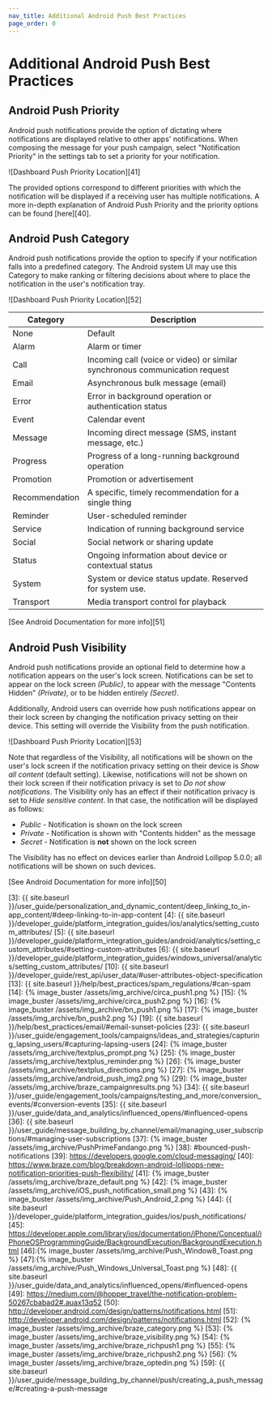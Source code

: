 ```yaml
---
nav_title: Additional Android Push Best Practices
page_order: 0
---
```


# Additional Android Push Best Practices

## Android Push Priority

Android push notifications provide the option of dictating where notifications are displayed relative to other apps' notifications.  When composing the message for your push campaign, select "Notification Priority" in the settings tab to set a priority for your notification.

![Dashboard Push Priority Location][41]

The provided options correspond to different priorities with which the notification will be displayed if a receiving user has multiple notifications. A more in-depth explanation of Android Push Priority and the priority options can be found [here][40].

## Android Push Category
Android push notifications provide the option to specify if your notification falls into a predefined category. The Android system UI may use this Category to make ranking or filtering decisions about where to place the notification in the user's notification tray.

![Dashboard Push Priority Location][52]

| Category       | Description                                                                 |
|----------------|-----------------------------------------------------------------------------|
| None           | Default                                                                     |
| Alarm          | Alarm or timer                                                              |
| Call           | Incoming call (voice or video) or similar synchronous communication request |
| Email          | Asynchronous bulk message (email)                                           |
| Error          | Error in background operation or authentication status                      |
| Event          | Calendar event                                                              |
| Message        | Incoming direct message (SMS, instant message, etc.)                        |
| Progress       | Progress of a long-running background operation                             |
| Promotion      | Promotion or advertisement                                                  |
| Recommendation | A specific, timely recommendation for a single thing                        |
| Reminder       | User-scheduled reminder                                                     |
| Service        | Indication of running background service                                    |
| Social         | Social network or sharing update                                            |
| Status         | Ongoing information about device or contextual status                       |
| System         | System or device status update. Reserved for system use.                    |
| Transport      | Media transport control for playback                                        |


[See Android Documentation for more info][51]

## Android Push Visibility
Android push notifications provide an optional field to determine how a notification appears on the user's lock screen. Notifications can be set to appear on the lock screen *(Public)*, to appear with the message "Contents Hidden" *(Private)*, or to be hidden entirely *(Secret)*.

Additionally, Android users can override how push notifications appear on their lock screen by changing the notification privacy setting on their device. This setting will override the Visibility from the push notification.

![Dashboard Push Priority Location][53]

Note that regardless of the Visibility, all notifications will be shown on the user's lock screen if the notification privacy setting on their device is *Show all content* (default setting). Likewise, notifications will not be shown on their lock screen if their notification privacy is set to *Do not show notifications*. The Visibility only has an effect if their notification privacy is set to *Hide sensitive content*. In that case, the notification will be displayed as follows:

* *Public* - Notification is shown on the lock screen
* *Private* - Notification is shown with "Contents hidden" as the message
* *Secret* - Notification is **not** shown on the lock screen

The Visibility has no effect on devices earlier than Android Lollipop 5.0.0; all notifications will be shown on such devices.

[See Android Documentation for more info][50]

[3]: {{ site.baseurl }}/user_guide/personalization_and_dynamic_content/deep_linking_to_in-app_content/#deep-linking-to-in-app-content
[4]: {{ site.baseurl }}/developer_guide/platform_integration_guides/ios/analytics/setting_custom_attributes/
[5]: {{ site.baseurl }}/developer_guide/platform_integration_guides/android/analytics/setting_custom_attributes/#setting-custom-attributes
[6]: {{ site.baseurl }}/developer_guide/platform_integration_guides/windows_universal/analytics/setting_custom_attributes/
[10]: {{ site.baseurl }}/developer_guide/rest_api/user_data/#user-attributes-object-specification
[13]: {{ site.baseurl }}/help/best_practices/spam_regulations/#can-spam
[14]: {% image_buster /assets/img_archive/circa_push1.png %}
[15]: {% image_buster /assets/img_archive/circa_push2.png %}
[16]: {% image_buster /assets/img_archive/bn_push1.png %}
[17]: {% image_buster /assets/img_archive/bn_push2.png %}
[19]: {{ site.baseurl }}/help/best_practices/email/#email-sunset-policies
[23]: {{ site.baseurl }}/user_guide/engagement_tools/campaigns/ideas_and_strategies/capturing_lapsing_users/#capturing-lapsing-users
[24]: {% image_buster /assets/img_archive/textplus_prompt.png %}
[25]: {% image_buster /assets/img_archive/textplus_reminder.png %}
[26]: {% image_buster /assets/img_archive/textplus_directions.png %}
[27]: {% image_buster /assets/img_archive/android_push_img2.png %}
[29]: {% image_buster /assets/img_archive/braze_campaignresults.png %}
[34]: {{ site.baseurl }}/user_guide/engagement_tools/campaigns/testing_and_more/conversion_events/#conversion-events
[35]: {{ site.baseurl }}/user_guide/data_and_analytics/influenced_opens/#influenced-opens
[36]: {{ site.baseurl }}/user_guide/message_building_by_channel/email/managing_user_subscriptions/#managing-user-subscriptions
[37]: {% image_buster /assets/img_archive/PushPrimeFandango.png %}
[38]: #bounced-push-notifications
[39]: https://developers.google.com/cloud-messaging/
[40]: https://www.braze.com/blog/breakdown-android-lollipops-new-notification-priorities-push-flexibility/
[41]: {% image_buster /assets/img_archive/braze_default.png %}
[42]: {% image_buster /assets/img_archive/iOS_push_notification_small.png %}
[43]: {% image_buster /assets/img_archive/Push_Android_2.png %}
[44]: {{ site.baseurl }}/developer_guide/platform_integration_guides/ios/push_notifications/
[45]: https://developer.apple.com/library/ios/documentation/iPhone/Conceptual/iPhoneOSProgrammingGuide/BackgroundExecution/BackgroundExecution.html
[46]:{% image_buster /assets/img_archive/Push_Window8_Toast.png %}
[47]:{% image_buster /assets/img_archive/Push_Windows_Universal_Toast.png %}
[48]: {{ site.baseurl }}/user_guide/data_and_analytics/influenced_opens/#influenced-opens
[49]: https://medium.com/@hopper_travel/the-notification-problem-50267cbabad2#.auax13q52
[50]: http://developer.android.com/design/patterns/notifications.html
[51]: http://developer.android.com/design/patterns/notifications.html
[52]: {% image_buster /assets/img_archive/braze_category.png %}
[53]: {% image_buster /assets/img_archive/braze_visibility.png %}
[54]: {% image_buster /assets/img_archive/braze_richpush1.png %}
[55]: {% image_buster /assets/img_archive/braze_richpush2.png %}
[56]: {% image_buster /assets/img_archive/braze_optedin.png %}
[59]: {{ site.baseurl }}/user_guide/message_building_by_channel/push/creating_a_push_message/#creating-a-push-message
